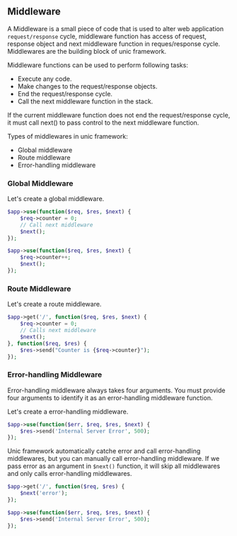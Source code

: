 ## Middleware

  A Middleware is a small piece of code that is used to alter web application `request/response` cycle, middleware function has access of request, response object and next middleware function in reques/response cycle. 
  Middlewares are the building block of unic framework.

Middleware functions can be used to perform following tasks:
- Execute any code.
- Make changes to the request/response objects.
- End the request/response cycle.
- Call the next middleware function in the stack.

If the current middleware function does not end the request/response cycle, it must call next() to pass control to the next middleware function.

Types of middlewares in unic framework:
- Global middleware
- Route middleware
- Error-handling middleware

### Global Middleware

  Let's create a global middleware.

```php
$app->use(function($req, $res, $next) {
    $req->counter = 0;
    // Call next middleware
    $next();
});

$app->use(function($req, $res, $next) {
    $req->counter++;
    $next();
});
```

### Route Middleware

  Let's create a route middleware.

```php
$app->get('/', function($req, $res, $next) {
    $req->counter = 0;
    // Calls next middleware
    $next();
}, function($req, $res) {
    $res->send("Counter is {$req->counter}");
});
```

### Error-handling Middleware

  Error-handling middleware always takes four arguments.
  You must provide four arguments to identify it as an error-handling middleware function.

  Let's create a error-handling middleware.

```php
$app->use(function($err, $req, $res, $next) {
    $res->send('Internal Server Error', 500);
});
```

  Unic framework automatically catche error and call error-handling middlewares, but you can manually call error-handling middleware. If we pass error as an argument in `$next()` function, it will skip all middlewares and only calls error-handling middlewares.

```php
$app->get('/', function($req, $res) {
    $next('error');
});

$app->use(function($err, $req, $res, $next) {
    $res->send('Internal Server Error', 500);
});
```
